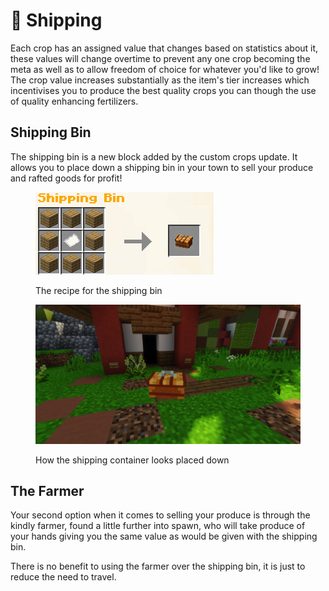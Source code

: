# 🛒 Shipping

Each crop has an assigned value that changes based on statistics about it, these values will change overtime to prevent any one crop becoming the meta as well as to allow freedom of choice for whatever you'd like to grow! The crop value increases substantially as the item's tier increases which incentivises you to produce the best quality crops you can though the use of quality enhancing fertilizers.



## Shipping Bin

The shipping bin is a new block added by the custom crops update. It allows you to place down a shipping bin in your town to sell your produce and rafted goods for profit!                                         &#x20;

<figure><img src="../.gitbook/assets/image (5).png" alt=""><figcaption><p>The recipe for the shipping bin</p></figcaption></figure>

<figure><img src="../.gitbook/assets/image (2).png" alt=""><figcaption><p>How the shipping container looks placed down</p></figcaption></figure>

## The Farmer

Your second option when it comes to selling your produce is through the kindly farmer, found a little further into spawn, who will take produce of your hands giving you the same value as would be given with the shipping bin.



There is no benefit to using the farmer over the shipping bin, it is just to reduce the need to travel.
